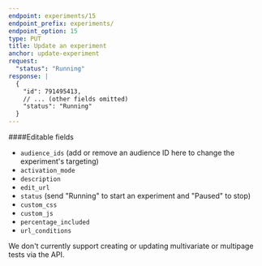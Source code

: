 ```yaml
---
endpoint: experiments/15
endpoint_prefix: experiments/
endpoint_option: 15
type: PUT
title: Update an experiment
anchor: update-experiment
request:
  "status": "Running"
response: |
  {
    "id": 791495413,
    // ... (other fields omitted)
    "status": "Running"
  }
---
```

####Editable fields

- `audience_ids` (add or remove an audience ID here to change the experiment's targeting)
- `activation_mode`
- `description`
- `edit_url`
- `status` (send "Running" to start an experiment and "Paused" to stop)
- `custom_css`
- `custom_js`
- `percentage_included`
- `url_conditions`

We don't currently support creating or updating multivariate or multipage tests via the API.
